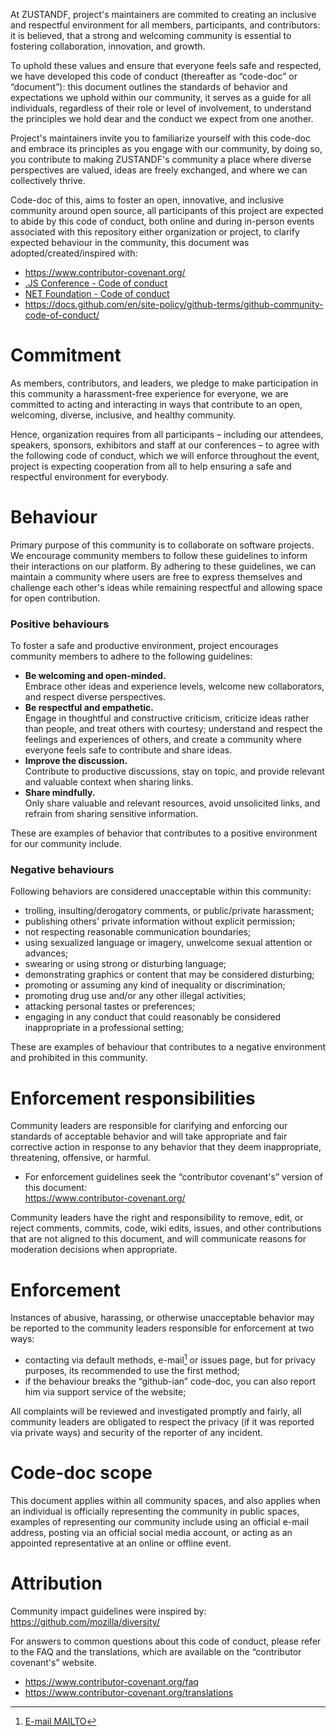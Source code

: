 At ZUSTANDF, project's maintainers are commited to creating an inclusive and respectful environment for all members, participants, and contributors: it is believed, that a strong and welcoming community is essential to fostering collaboration, innovation, and growth.

To uphold these values and ensure that everyone feels safe and respected, we have developed this code of conduct (thereafter as “code-doc” or “document”): this document outlines the standards of behavior and expectations we uphold within our community, it serves as a guide for all individuals, regardless of their role or level of involvement, to understand the principles we hold dear and the conduct we expect from one another.

Project's maintainers invite you to familiarize yourself with this code-doc and embrace its principles as you engage with our community, by doing so, you contribute to making ZUSTANDF's community a place where diverse perspectives are valued, ideas are freely exchanged, and where we can collectively thrive.

Code-doc of this, aims to foster an open, innovative, and inclusive community around open source, all participants of this project are expected to abide by this code of conduct, both online and during in-person events associated with this repository either organization or project, to clarify expected behaviour in the community, this document was adopted/created/inspired with:

- https://www.contributor-covenant.org/
- [.JS Conference - Code of conduct](https://javascript-conference.com/code-of-conduct/)
- [NET Foundation - Code of conduct](https://dotnetfoundation.org/about/policies/code-of-conduct)
- https://docs.github.com/en/site-policy/github-terms/github-community-code-of-conduct/

Commitment
==========

As members, contributors, and leaders, we pledge to make participation in this community a harassment-free experience for everyone, we are committed to acting and interacting in ways that contribute to an open, welcoming, diverse, inclusive, and healthy community.

Hence, organization requires from all participants – including our attendees, speakers, sponsors, exhibitors and staff at our conferences – to agree with the following code of conduct, which we will enforce throughout the event, project is expecting cooperation from all to help ensuring a safe and respectful environment for everybody.

Behaviour
=========

Primary purpose of this community is to collaborate on software projects. We encourage community members to follow these guidelines to inform their interactions on our platform. By adhering to these guidelines, we can maintain a community where users are free to express themselves and challenge each other's ideas while remaining respectful and allowing space for open contribution.

### Positive behaviours

To foster a safe and productive environment, project encourages community members to adhere to the following guidelines:

- **Be welcoming and open-minded.**\
  Embrace other ideas and experience levels, welcome new collaborators, and respect diverse perspectives.
- **Be respectful and empathetic.**\
  Engage in thoughtful and constructive criticism, criticize ideas rather than people, and treat others with courtesy; understand and respect the feelings and experiences of others, and create a community where everyone feels safe to contribute and share ideas.
- **Improve the discussion.**\
  Contribute to productive discussions, stay on topic, and provide relevant and valuable context when sharing links.
- **Share mindfully.**\
  Only share valuable and relevant resources, avoid unsolicited links, and refrain from sharing sensitive information.

These are examples of behavior that contributes to a positive environment for our community include.

### Negative behaviours

Following behaviors are considered unacceptable within this community:

- trolling, insulting/derogatory comments, or public/private harassment;
- publishing others' private information without explicit permission;
- not respecting reasonable communication boundaries;
- using sexualized language or imagery, unwelcome sexual attention or advances;
- swearing or using strong or disturbing language;
- demonstrating graphics or content that may be considered disturbing;
- promoting or assuming any kind of inequality or discrimination;
- promoting drug use and/or any other illegal activities;
- attacking personal tastes or preferences;
- engaging in any conduct that could reasonably be considered inappropriate in a professional setting;

These are examples of behaviour that contributes to a negative environment and prohibited in this community.

Enforcement responsibilities
============================

Community leaders are responsible for clarifying and enforcing our standards of acceptable behavior and will take appropriate and fair corrective action in response to any behavior that they deem inappropriate, threatening, offensive, or harmful.

- For enforcement guidelines seek the “contributor covenant's” version of this document:\
  https://www.contributor-covenant.org/

Community leaders have the right and responsibility to remove, edit, or reject comments, commits, code, wiki edits, issues, and other contributions that are not aligned to this document, and will communicate reasons for moderation decisions when appropriate.

Enforcement
===========

Instances of abusive, harassing, or otherwise unacceptable behavior may be reported to the community leaders responsible for enforcement at two ways:

- contacting via default methods, e-mail[^1] or issues page, but for privacy purposes, its recommended to use the first method;
- if the behaviour breaks the “github-ian” code-doc, you can also report him via support service of the website;

All complaints will be reviewed and investigated promptly and fairly, all community leaders are obligated to respect the privacy (if it was reported via private ways) and security of the reporter of any incident.

Code-doc scope
==============

This document applies within all community spaces, and also applies when an individual is officially representing the community in public spaces, examples of representing our community include using an official e-mail address, posting via an official social media account, or acting as an appointed representative at an online or offline event.

Attribution
===========

Community impact guidelines were inspired by:\
https://github.com/mozilla/diversity/

For answers to common questions about this code of conduct, please refer to the FAQ and the translations, which are available on the “contributor covenant's” website.

- https://www.contributor-covenant.org/faq
- https://www.contributor-covenant.org/translations


[^1]: <a href="mailto: io.falcion@outlook.com">E-mail MAILTO</a>
